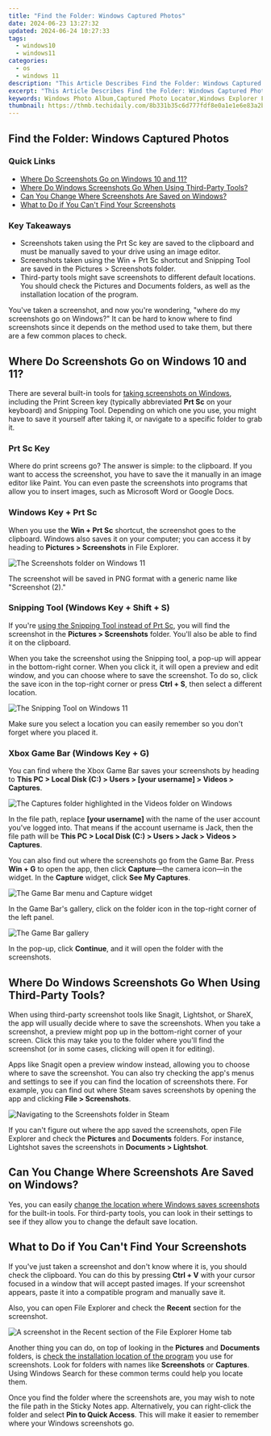 ```yaml
---
title: "Find the Folder: Windows Captured Photos"
date: 2024-06-23 13:27:32
updated: 2024-06-24 10:27:33
tags:
  - windows10
  - windows11
categories:
  - os
  - windows 11
description: "This Article Describes Find the Folder: Windows Captured Photos"
excerpt: "This Article Describes Find the Folder: Windows Captured Photos"
keywords: Windows Photo Album,Captured Photo Locator,Windows Explorer Folder Search,Find Windows Photo Library,Identify Windows Pictures,Windows Photo Finder,Windows Photos Organization
thumbnail: https://thmb.techidaily.com/8b331b35c6d777fdf8e0a1e1e6e83a2b89a91f457eb27f49b343a7f996ac260f.jpg
---
```


## Find the Folder: Windows Captured Photos

### Quick Links

* [Where Do Screenshots Go on Windows 10 and 11?](#where-do-screenshots-go-on-windows-10-and-11)
* [Where Do Windows Screenshots Go When Using Third-Party Tools?](#where-do-windows-screenshots-go-when-using-third-party-tools)
* [Can You Change Where Screenshots Are Saved on Windows?](#can-you-change-where-screenshots-are-saved-on-windows)
* [What to Do if You Can't Find Your Screenshots](#what-to-do-if-you-can-39-t-find-your-screenshots)

### Key Takeaways

* Screenshots taken using the Prt Sc key are saved to the clipboard and must be manually saved to your drive using an image editor.
* Screenshots taken using the Win + Prt Sc shortcut and Snipping Tool are saved in the Pictures > Screenshots folder.
* Third-party tools might save screenshots to different default locations. You should check the Pictures and Documents folders, as well as the installation location of the program.

 You've taken a screenshot, and now you're wondering, "where do my screenshots go on Windows?" It can be hard to know where to find screenshots since it depends on the method used to take them, but there are a few common places to check.

## Where Do Screenshots Go on Windows 10 and 11?

 There are several built-in tools for [taking screenshots on Windows](https://www.makeuseof.com/take-screenshot-windows-11/), including the Print Screen key (typically abbreviated **Prt Sc** on your keyboard) and Snipping Tool. Depending on which one you use, you might have to save it yourself after taking it, or navigate to a specific folder to grab it.

### Prt Sc Key

 Where do print screens go? The answer is simple: to the clipboard. If you want to access the screenshot, you have to save the it manually in an image editor like Paint. You can even paste the screenshots into programs that allow you to insert images, such as Microsoft Word or Google Docs.

### Windows Key + Prt Sc

 When you use the **Win + Prt Sc** shortcut, the screenshot goes to the clipboard. Windows also saves it on your computer; you can access it by heading to **Pictures > Screenshots** in File Explorer.

![The Screenshots folder on Windows 11](https://static1.makeuseofimages.com/wordpress/wp-content/uploads/2024/02/screenshots-folder-windows.jpg)

 The screenshot will be saved in PNG format with a generic name like "Screenshot (2)."

### Snipping Tool (Windows Key + Shift + S)

 If you're [using the Snipping Tool instead of Prt Sc](https://www.makeuseof.com/snipping-tool-vs-printscreen-windows/), you will find the screenshot in the **Pictures > Screenshots** folder. You'll also be able to find it on the clipboard.

 When you take the screenshot using the Snipping tool, a pop-up will appear in the bottom-right corner. When you click it, it will open a preview and edit window, and you can choose where to save the screenshot. To do so, click the save icon in the top-right corner or press **Ctrl + S**, then select a different location.

![The Snipping Tool on Windows 11](https://static1.makeuseofimages.com/wordpress/wp-content/uploads/2024/02/snipping-tool-windows-11.jpg)

 Make sure you select a location you can easily remember so you don't forget where you placed it.

### Xbox Game Bar (Windows Key + G)

 You can find where the Xbox Game Bar saves your screenshots by heading to **This PC > Local Disk (C:) > Users > \[your username\] > Videos > Captures**.

![The Captures folder highlighted in the Videos folder on Windows](https://static1.makeuseofimages.com/wordpress/wp-content/uploads/2024/02/captures-folder-windows.jpg)

 In the file path, replace **\[your username\]** with the name of the user account you've logged into. That means if the account username is Jack, then the file path will be **This PC > Local Disk (C:) > Users > Jack > Videos > Captures**.

 You can also find out where the screenshots go from the Game Bar. Press **Win + G** to open the app, then click **Capture**—the camera icon—in the widget. In the **Capture** widget, click **See My Captures**.

![The Game Bar menu and Capture widget](https://static1.makeuseofimages.com/wordpress/wp-content/uploads/2024/02/game-bar-widgets-windows.jpg)

 In the Game Bar's gallery, click on the folder icon in the top-right corner of the left panel.

![The Game Bar gallery](https://static1.makeuseofimages.com/wordpress/wp-content/uploads/2024/02/gallery-game-bar-windows.jpg)

 In the pop-up, click **Continue**, and it will open the folder with the screenshots.

## Where Do Windows Screenshots Go When Using Third-Party Tools?

 When using third-party screenshot tools like Snagit, Lightshot, or ShareX, the app will usually decide where to save the screenshots. When you take a screenshot, a preview might pop up in the bottom-right corner of your screen. Click this may take you to the folder where you'll find the screenshot (or in some cases, clicking will open it for editing).

 Apps like Snagit open a preview window instead, allowing you to choose where to save the screenshot. You can also try checking the app's menus and settings to see if you can find the location of screenshots there. For example, you can find out where Steam saves screenshots by opening the app and clicking **File > Screenshots**.

![Navigating to the Screenshots folder in Steam](https://static1.makeuseofimages.com/wordpress/wp-content/uploads/2024/02/steam-view-screenshots.jpg)

 If you can't figure out where the app saved the screenshots, open File Explorer and check the **Pictures** and **Documents** folders. For instance, Lightshot saves the screenshots in **Documents > Lightshot**.

## Can You Change Where Screenshots Are Saved on Windows?

 Yes, you can easily [change the location where Windows saves screenshots](https://www.makeuseof.com/windows-11-screenshot-location-change/) for the built-in tools. For third-party tools, you can look in their settings to see if they allow you to change the default save location.

## What to Do if You Can't Find Your Screenshots

 If you've just taken a screenshot and don't know where it is, you should check the clipboard. You can do this by pressing **Ctrl + V** with your cursor focused in a window that will accept pasted images. If your screenshot appears, paste it into a compatible program and manually save it.

 Also, you can open File Explorer and check the **Recent** section for the screenshot.

![A screenshot in the Recent section of the File Explorer Home tab](https://static1.makeuseofimages.com/wordpress/wp-content/uploads/2024/02/file-explorer-home-recent.jpg)

 Another thing you can do, on top of looking in the **Pictures** and **Documents** folders, is [check the installation location of the program](https://www.makeuseof.com/windows-ways-to-find-programs-install-location/) you use for screenshots. Look for folders with names like **Screenshots** or **Captures**. Using Windows Search for these common terms could help you locate them.

 Once you find the folder where the screenshots are, you may wish to note the file path in the Sticky Notes app. Alternatively, you can right-click the folder and select **Pin to Quick Access**. This will make it easier to remember where your Windows screenshots go.
